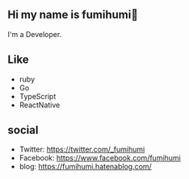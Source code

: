 ## Hi my name is fumihumi👋

I'm a Developer.

## Like

  - ruby
  - Go
  - TypeScript
  - ReactNative

## social

- Twitter: https://twitter.com/_fumihumi
- Facebook: https://www.facebook.com/fumihumi
- blog: https://fumihumi.hatenablog.com/
